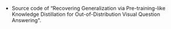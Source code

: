 - Source code of “Recovering Generalization via Pre-training-like Knowledge Distillation for Out-of-Distribution Visual Question Answering".
